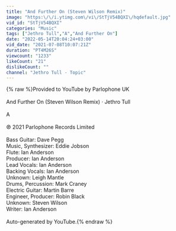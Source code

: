 ```yaml
---
title: "And Further On (Steven Wilson Remix)"
image: "https:\/\/i.ytimg.com\/vi\/StTjV54BQXI\/hqdefault.jpg"
vid_id: "StTjV54BQXI"
categories: "Music"
tags: ["Jethro Tull","A","And Further On"]
date: "2022-05-14T20:04:24+03:00"
vid_date: "2021-07-08T10:07:21Z"
duration: "PT4M26S"
viewcount: "1233"
likeCount: "21"
dislikeCount: ""
channel: "Jethro Tull - Topic"
---
```

{% raw %}Provided to YouTube by Parlophone UK<br /><br />And Further On (Steven Wilson Remix) · Jethro Tull<br /><br />A<br /><br />℗ 2021 Parlophone Records Limited<br /><br />Bass  Guitar: Dave Pegg<br />Music, Synthesizer: Eddie Jobson<br />Flute: Ian Anderson<br />Producer: Ian Anderson<br />Lead  Vocals: Ian Anderson<br />Backing  Vocals: Ian Anderson<br />Unknown: Leigh Mantle<br />Drums, Percussion: Mark Craney<br />Electric  Guitar: Martin Barre<br />Engineer, Producer: Robin Black<br />Unknown: Steven Wilson<br />Writer: Ian Anderson<br /><br />Auto-generated by YouTube.{% endraw %}
